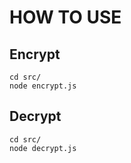 # HOW TO USE
## Encrypt 
```
cd src/
node encrypt.js
```

## Decrypt
```
cd src/
node decrypt.js
``` 